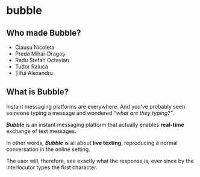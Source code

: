 # bubble

## Who made Bubble?
- Ciaușu Nicoleta
- Preda Mihai-Dragoș
- Radu Ștefan Octavian
- Tudor Raluca
- Țifui Alexandru

## What is Bubble?
Instant messaging platforms are everywhere. And you’ve probably seen someone typing a message and wondered *“what are they typing?”*.

***Bubble*** is an instant messaging platform that actually enables **real-time** exchange of text messages. 

In other words, ***Bubble*** is all about **live texting**, reproducing a normal conversation in the online setting. 

The user will, therefore, see exactly what the response is, ever since by the interlocutor types the first character.
